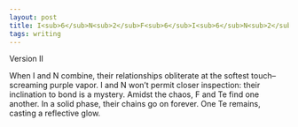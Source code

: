 ```yaml
---
layout: post
title: I<sub>6</sub>N<sub>2</sub>F<sub>6</sub>I<sub>6</sub>N<sub>2</sub>I<sub>6</sub>Te<sub>3</sub>
tags: writing
---
```

Version II

When I and N combine, their relationships 
obliterate at the softest touch–screaming purple vapor. I and N won’t permit closer inspection: their inclination to bond is a mystery. Amidst the chaos, F and Te find one another. In a solid phase, their chains go on forever. One Te remains, casting a reflective glow.